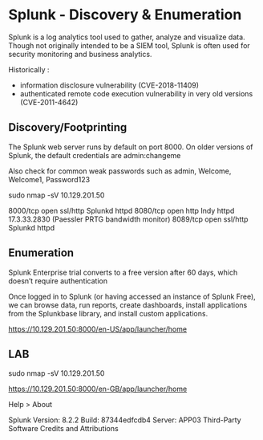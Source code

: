 # Splunk - Discovery & Enumeration

Splunk is a log analytics tool used to gather, analyze and visualize data. Though not originally intended to be a SIEM tool, Splunk is often used for security monitoring and business analytics. 

Historically :
- information disclosure vulnerability (CVE-2018-11409) 
- authenticated remote code execution vulnerability in very old versions (CVE-2011-4642)

## Discovery/Footprinting

The Splunk web server runs by default on port 8000. On older versions of Splunk, the default credentials are admin:changeme

Also check for common weak passwords such as admin, Welcome, Welcome1, Password123

sudo nmap -sV 10.129.201.50

8000/tcp open  ssl/http      Splunkd httpd
8080/tcp open  http          Indy httpd 17.3.33.2830 (Paessler PRTG bandwidth monitor)
8089/tcp open  ssl/http      Splunkd httpd

## Enumeration

Splunk Enterprise trial converts to a free version after 60 days, which doesn’t require authentication

Once logged in to Splunk (or having accessed an instance of Splunk Free), we can browse data, run reports, create dashboards, install applications from the Splunkbase library, and install custom applications.

https://10.129.201.50:8000/en-US/app/launcher/home

## LAB

sudo nmap -sV 10.129.201.50

https://10.129.201.50:8000/en-GB/app/launcher/home

Help > About

Splunk
Version:
8.2.2
Build:
87344edfcdb4
Server:
APP03
Third-Party Software Credits and Attributions